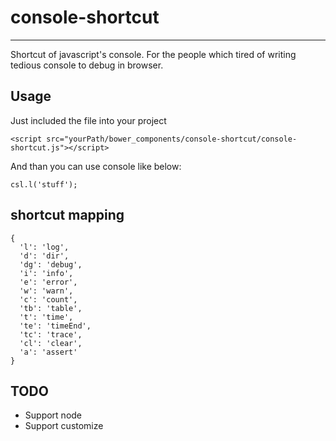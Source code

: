 # console-shortcut
------------------
Shortcut of javascript's console.
For the people which tired of writing tedious console to debug in browser.

## Usage
Just included the file into your project

```
<script src="yourPath/bower_components/console-shortcut/console-shortcut.js"></script>
```

And than you can use console like below:

```
csl.l('stuff');
```

## shortcut mapping
```
{
  'l': 'log',
  'd': 'dir',
  'dg': 'debug',
  'i': 'info',
  'e': 'error',
  'w': 'warn',
  'c': 'count',
  'tb': 'table',
  't': 'time',
  'te': 'timeEnd',
  'tc': 'trace',
  'cl': 'clear',
  'a': 'assert'
}
```

## TODO
- Support node
- Support customize
